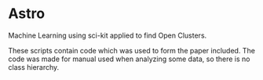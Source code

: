 # Astro
Machine Learning using sci-kit applied to find Open Clusters.

These scripts contain code which was used to form the paper included.
The code was made for manual used when analyzing some data, so there is no class hierarchy.
